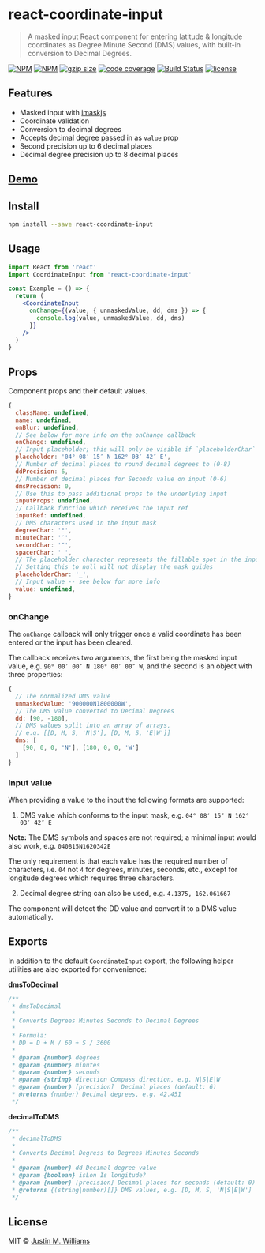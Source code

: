 # react-coordinate-input

> A masked input React component for entering latitude &amp; longitude coordinates as Degree Minute Second (DMS) values, with built-in conversion to Decimal Degrees.

[![NPM](https://flat.badgen.net/npm/v/react-coordinate-input)](https://www.npmjs.com/package/react-coordinate-input)
[![NPM](https://flat.badgen.net/npm/dt/react-coordinate-input)](https://www.npmjs.com/package/react-coordinate-input)
[![gzip size](https://flat.badgen.net/bundlephobia/minzip/react-coordinate-input)](https://bundlephobia.com/result?p=react-coordinate-input)
[![code coverage](https://flat.badgen.net/coveralls/c/github/nerdstep/react-coordinate-input)](https://coveralls.io/github/nerdstep/react-coordinate-input)
[![Build Status](https://flat.badgen.net/travis/nerdstep/react-coordinate-input)](https://travis-ci.org/nerdstep/react-coordinate-input)
[![license](https://flat.badgen.net/github/license/nerdstep/react-coordinate-input)](./LICENSE)

## Features

- Masked input with [imaskjs](https://github.com/uNmAnNeR/imaskjs)
- Coordinate validation
- Conversion to decimal degrees
- Accepts decimal degree passed in as `value` prop
- Second precision up to 6 decimal places
- Decimal degree precision up to 8 decimal places

## [Demo](https://nerdstep.github.io/react-coordinate-input/)

## Install

```bash
npm install --save react-coordinate-input
```

## Usage

```jsx
import React from 'react'
import CoordinateInput from 'react-coordinate-input'

const Example = () => {
  return (
    <CoordinateInput
      onChange={(value, { unmaskedValue, dd, dms }) => {
        console.log(value, unmaskedValue, dd, dms)
      }}
    />
  )
}
```

## Props

Component props and their default values.

```javascript
{
  className: undefined,
  name: undefined,
  onBlur: undefined,
  // See below for more info on the onChange callback
  onChange: undefined,
  // Input placeholder; this will only be visible if `placeholderChar` is set to `null`
  placeholder: '04° 08′ 15″ N 162° 03′ 42″ E',
  // Number of decimal places to round decimal degrees to (0-8)
  ddPrecision: 6,
  // Number of decimal places for Seconds value on input (0-6)
  dmsPrecision: 0,
  // Use this to pass additional props to the underlying input
  inputProps: undefined,
  // Callback function which receives the input ref
  inputRef: undefined,
  // DMS characters used in the input mask
  degreeChar: '°',
  minuteChar: '′',
  secondChar: '″',
  spacerChar: ' ',
  // The placeholder character represents the fillable spot in the input mask
  // Setting this to null will not display the mask guides
  placeholderChar: '_',
  // Input value -- see below for more info
  value: undefined,
}
```

### onChange

The `onChange` callback will only trigger once a valid coordinate has been entered or the input has been cleared.

The callback receives two arguments, the first being the masked input value, e.g. `90° 00′ 00″ N 180° 00′ 00″ W`, and the second is an object with three properties:

```javascript
{
  // The normalized DMS value
  unmaskedValue: '900000N1800000W',
  // The DMS value converted to Decimal Degrees
  dd: [90, -180],
  // DMS values split into an array of arrays,
  // e.g. [[D, M, S, 'N|S'], [D, M, S, 'E|W']]
  dms: [
    [90, 0, 0, 'N'], [180, 0, 0, 'W']
  ]
}
```

### Input value

When providing a value to the input the following formats are supported:

1. DMS value which conforms to the input mask, e.g. `04° 08′ 15″ N 162° 03′ 42″ E`

**Note:** The DMS symbols and spaces are not required; a minimal input would also work, e.g. `040815N1620342E`

The only requirement is that each value has the required number of characters, i.e. `04` not `4` for degrees, minutes, seconds, etc., except for longitude degrees which requires three characters.

2. Decimal degree string can also be used, e.g. `4.1375, 162.061667`

The component will detect the DD value and convert it to a DMS value automatically.

## Exports

In addition to the default `CoordinateInput` export, the following helper utilities are also exported for convenience:

**dmsToDecimal**

```js
/**
 * dmsToDecimal
 *
 * Converts Degrees Minutes Seconds to Decimal Degrees
 *
 * Formula:
 * DD = D + M / 60 + S / 3600
 *
 * @param {number} degrees
 * @param {number} minutes
 * @param {number} seconds
 * @param {string} direction Compass direction, e.g. N|S|E|W
 * @param {number} [precision]  Decimal places (default: 6)
 * @returns {number} Decimal degrees, e.g. 42.451
 */
```

**decimalToDMS**

```js
/**
 * decimalToDMS
 *
 * Converts Decimal Degress to Degrees Minutes Seconds
 *
 * @param {number} dd Decimal degree value
 * @param {boolean} isLon Is longitude?
 * @param {number} [precision] Decimal places for seconds (default: 0)
 * @returns {(string|number)[]} DMS values, e.g. [D, M, S, 'N|S|E|W']
 */
```

## License

MIT © [Justin M. Williams](https://github.com/nerdstep)
